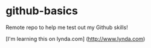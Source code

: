 # github-basics
Remote repo to help me test out my Github skills!

[I'm learning this on lynda.com] (http://www.lynda.com)
